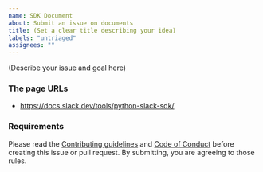 ```yaml
---
name: SDK Document
about: Submit an issue on documents
title: (Set a clear title describing your idea)
labels: "untriaged"
assignees: ""
---
```


(Describe your issue and goal here)

### The page URLs

- https://docs.slack.dev/tools/python-slack-sdk/

### Requirements

Please read the [Contributing guidelines](https://github.com/slackapi/python-slack-sdk/blob/main/.github/contributing.md) and [Code of Conduct](https://slackhq.github.io/code-of-conduct) before creating this issue or pull request. By submitting, you are agreeing to those rules.

